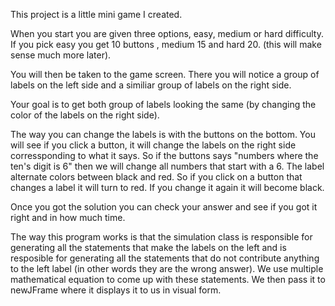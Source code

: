 This project is a little mini game I created.

When you start you are given three options, easy, medium or hard difficulty. If you pick easy you get 10 buttons ,
medium 15  and hard 20. (this will make sense much more later).

You will then be taken to the game screen. There you will notice a group of labels on the left side and a similiar group of labels on the right side.

Your goal is to get both group of labels looking the same (by changing the color of the  labels on the right side).

The way you can change the labels is with the buttons on the bottom. You will see if you click a button, it will change
the labels on the right side corressponding to what it says. So if the buttons says "numbers where the ten's digit is 6" 
then we will change all numbers that start with a 6. The label alternate colors between black and red. So if you click on a button
that changes a label it will turn to red. If you change it again it will become black.

Once you got the solution you can check your answer and see if you got it right and in how much time.

The way this program works is that the simulation class is responsible for generating all the statements that make the labels on the left
and is resposible for generating all the statements that do not contribute anything to the left label (in other words they are the 
wrong answer). We use multiple mathematical equation to come up with these statements. We then pass it to newJFrame where it displays it to us in visual form.


